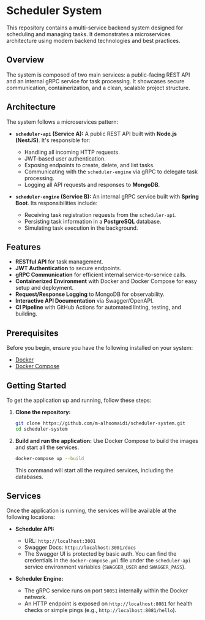 # Scheduler System

This repository contains a multi-service backend system designed for scheduling and managing tasks. It demonstrates a microservices architecture using modern backend technologies and best practices.

## Overview

The system is composed of two main services: a public-facing REST API and an internal gRPC service for task processing. It showcases secure communication, containerization, and a clean, scalable project structure.

## Architecture

The system follows a microservices pattern:

*   **`scheduler-api` (Service A):** A public REST API built with **Node.js (NestJS)**. It's responsible for:
    *   Handling all incoming HTTP requests.
    *   JWT-based user authentication.
    *   Exposing endpoints to create, delete, and list tasks.
    *   Communicating with the `scheduler-engine` via gRPC to delegate task processing.
    *   Logging all API requests and responses to **MongoDB**.

*   **`scheduler-engine` (Service B):** An internal gRPC service built with **Spring Boot**. Its responsibilities include:
    *   Receiving task registration requests from the `scheduler-api`.
    *   Persisting task information in a **PostgreSQL** database.
    *   Simulating task execution in the background.

## Features

-   **RESTful API** for task management.
-   **JWT Authentication** to secure endpoints.
-   **gRPC Communication** for efficient internal service-to-service calls.
-   **Containerized Environment** with Docker and Docker Compose for easy setup and deployment.
-   **Request/Response Logging** to MongoDB for observability.
-   **Interactive API Documentation** via Swagger/OpenAPI.
-   **CI Pipeline** with GitHub Actions for automated linting, testing, and building.

## Prerequisites

Before you begin, ensure you have the following installed on your system:
*   [Docker](https://www.docker.com/get-started)
*   [Docker Compose](https://docs.docker.com/compose/install/)

## Getting Started

To get the application up and running, follow these steps:

1.  **Clone the repository:**
    ```sh
    git clone https://github.com/m-alhoomaidi/scheduler-system.git
    cd scheduler-system
    ```

2.  **Build and run the application:**
    Use Docker Compose to build the images and start all the services.
    ```sh
    docker-compose up --build
    ```
    This command will start all the required services, including the databases.

## Services

Once the application is running, the services will be available at the following locations:

*   **Scheduler API:**
    *   URL: `http://localhost:3001`
    *   Swagger Docs: `http://localhost:3001/docs`
    *   The Swagger UI is protected by basic auth. You can find the credentials in the `docker-compose.yml` file under the `scheduler-api` service environment variables (`SWAGGER_USER` and `SWAGGER_PASS`).

*   **Scheduler Engine:**
    *   The gRPC service runs on port `50051` internally within the Docker network.
    *   An HTTP endpoint is exposed on `http://localhost:8081` for health checks or simple pings (e.g., `http://localhost:8081/hello`).
